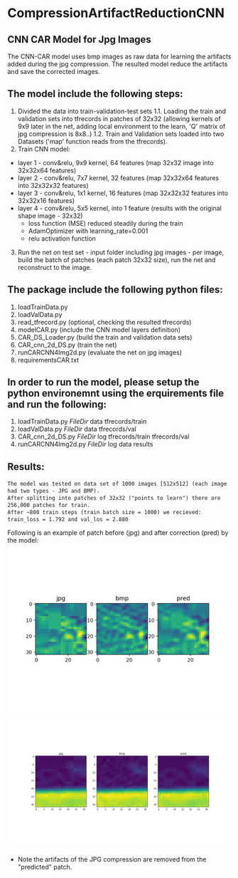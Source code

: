 # CompressionArtifactReductionCNN

## CNN CAR Model for Jpg Images 

The CNN-CAR model uses bmp images as raw data for learning the artifacts added during the jpg compression.
The resulted model reduce the artifacts and save the corrected images.

## The model include the following steps:

1. Divided the data into train-validation-test sets
	1.1. Loading the train and validation sets into tfrecords in patches of 32x32
	(allowing kernels of 9x9 later in the net, adding local environment to the learn, 'Q' matrix of jpg compression is 8x8..)
	1.2. Train and Validation sets loaded into two Datasets ('map' function reads from the tfrecords).
2. Train CNN model:
  - layer 1 - conv&relu, 9x9 kernel, 64 features (map 32x32 image into 32x32x64 features)
  - layer 2 - conv&relu, 7x7 kernel, 32 features (map 32x32x64 features into 32x32x32 features)
  - layer 3 - conv&relu, 1x1 kernel, 16 features (map 32x32x32 features into 32x32x16 features)
  - layer 4 - conv&relu, 5x5 kernel, into 1 feature (results with the original shape image - 32x32) 
	* loss function (MSE) reduced steadily during the train
	* AdamOptimizer with learning_rate=0.001
	* relu activation function
3. Run the net on test set - input folder including jpg images - per image, build the batch of patches (each patch 32x32 size), run the net and reconstruct to the image.  


## The package include the following python files:

1. loadTrainData.py 
2. loadValData.py
3. read_tfrecord.py (optional, checking the resulted tfrecords)
4. modelCAR.py (include the CNN model layers definition)
5. CAR_DS_Loader.py (build the train and validation data sets)
6. CAR_cnn_2d_DS.py (train the net)
7. runCARCNN4Img2d.py (evaluate the net on jpg images)
8. requirementsCAR.txt

## In order to run the model, please setup the python environemnt using the erquirements file and run the following:

1. loadTrainData.py $FileDir$ data tfrecords/train 
2. loadValData.py $FileDir$ data tfrecords/val 
3. CAR_cnn_2d_DS.py $FileDir$ log tfrecords/train tfrecords/val
4. runCARCNN4Img2d.py $FileDir$ log data results

## Results:
	The model was tested on data set of 1000 images [512x512] (each image had two types - JPG and BMP).
	After splitting into patches of 32x32 ("points to learn") there are 256,000 patches for train. 
	After ~800 train steps (train batch size = 1000) we recieved:
	train_loss = 1.792 and val_los = 2.880

Following is an example of patch before (jpg) and after correction (pred) by the model: 
	![Alt text](Figure_2.png?raw=true "Title")
	![Alt text](Figure_1.png?raw=true "Title")
* Note the artifacts of the JPG compression are removed from the "predicted" patch.

